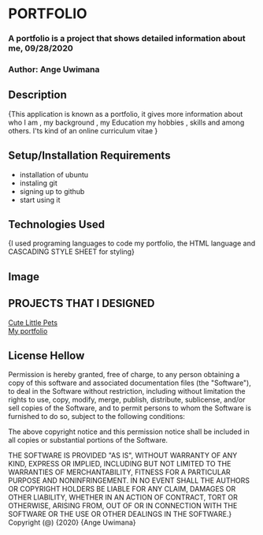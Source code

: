 # PORTFOLIO

### A portfolio is a project that shows detailed information about me, 09/28/2020

### Author: Ange Uwimana

## Description

{This application is known as a portfolio, it gives more information about who I am , my background , my Education my hobbies , skills and among others. I'ts kind of an online curriculum vitae }

## Setup/Installation Requirements

* installation of ubuntu
* instaling git
* signing up to github
* start using it
## Technologies Used
{I used programing languages to code my portfolio, the HTML language and CASCADING STYLE SHEET for styling}
## Image
 <!-- ![ange](I can add any image) -->
  ## PROJECTS THAT I DESIGNED
[Cute Little Pets](https://ange123ux.github.io/cute-little-pets/)   
[My portfolio](https://ange123ux.github.io/Portfolio/.)

<!-- [portfolio](put my link in) -->

## License Hellow

Permission is hereby granted, free of charge, to any person obtaining a copy
of this software and associated documentation files (the "Software"), to deal
in the Software without restriction, including without limitation the rights
to use, copy, modify, merge, publish, distribute, sublicense, and/or sell
copies of the Software, and to permit persons to whom the Software is
furnished to do so, subject to the following conditions:

The above copyright notice and this permission notice shall be included in all
copies or substantial portions of the Software.

THE SOFTWARE IS PROVIDED "AS IS", WITHOUT WARRANTY OF ANY KIND, EXPRESS OR
IMPLIED, INCLUDING BUT NOT LIMITED TO THE WARRANTIES OF MERCHANTABILITY, 
FITNESS FOR A PARTICULAR PURPOSE AND NONINFRINGEMENT. IN NO EVENT SHALL THE
AUTHORS OR COPYRIGHT HOLDERS BE LIABLE FOR ANY CLAIM, DAMAGES OR OTHER
LIABILITY, WHETHER IN AN ACTION OF CONTRACT, TORT OR OTHERWISE, ARISING FROM, 
OUT OF OR IN CONNECTION WITH THE SOFTWARE OR THE USE OR OTHER DEALINGS IN THE
SOFTWARE.}
Copyright (@) {2020} {Ange Uwimana}

